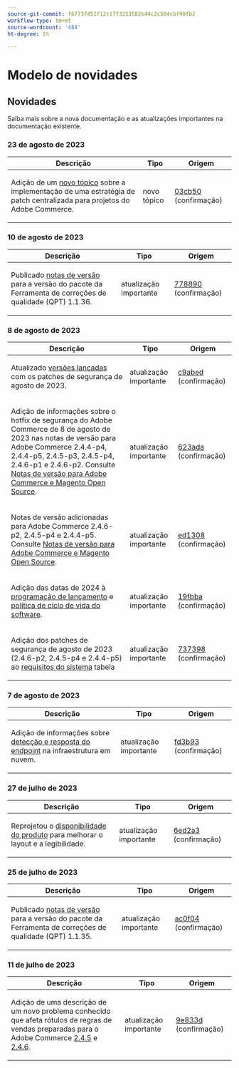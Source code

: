 ```yaml
---
source-git-commit: f67737451f12c17f3253582b44c2c504cbf98fb2
workflow-type: tm+mt
source-wordcount: '484'
ht-degree: 1%

---
```

# Modelo de novidades

## Novidades

Saiba mais sobre a nova documentação e as atualizações importantes na documentação existente.

### 23 de agosto de 2023

<table style="table-layout:auto;">
  <thead>
    <tr>
      <th>Descrição</th>
      <th>Tipo</th>
      <th>Origem</th>
    </tr>
  </thead>
  <tbody>
    <tr>
      <td><p>Adição de um <a href="https://experienceleague.adobe.com/docs/commerce-operations/implementation-playbook/best-practices/maintenance/patching-at-scale.html">novo tópico</a> sobre a implementação de uma estratégia de patch centralizada para projetos do Adobe Commerce.</p>
</td>
      <td>novo tópico</td>
      <td><a href="https://github.com/AdobeDocs/commerce-operations.en/commit/03cb50be0cb18b6079c5c69aafc74c6099610fb0">03cb50</a> (confirmação)</td>
    </tr>
  </tbody>
</table>

### 10 de agosto de 2023

<table style="table-layout:auto;">
  <thead>
    <tr>
      <th>Descrição</th>
      <th>Tipo</th>
      <th>Origem</th>
    </tr>
  </thead>
  <tbody>
    <tr>
      <td><p>Publicado <a href="https://experienceleague.adobe.com/docs/commerce-operations/tools/quality-patches-tool/release-notes.html">notas de versão</a> para a versão do pacote da Ferramenta de correções de qualidade (QPT) 1.1.36.</p>
</td>
      <td>atualização importante</td>
      <td><a href="https://github.com/AdobeDocs/commerce-operations.en/commit/778890d5840669df958e84381c2aade70a492454">778890</a> (confirmação)</td>
    </tr>
  </tbody>
</table>

### 8 de agosto de 2023

<table style="table-layout:auto;">
  <thead>
    <tr>
      <th>Descrição</th>
      <th>Tipo</th>
      <th>Origem</th>
    </tr>
  </thead>
  <tbody>
    <tr>
      <td><p>Atualizado <a href="https://experienceleague.adobe.com/docs/commerce-operations/release/versions.html">versões lançadas</a> com os patches de segurança de agosto de 2023.</p>
</td>
      <td>atualização importante</td>
      <td><a href="https://github.com/AdobeDocs/commerce-operations.en/commit/c9abed3c6ca156cdc19e7231f97cf2a8bd8ab100">c9abed</a> (confirmação)</td>
    </tr>
    <tr>
      <td><p>Adição de informações sobre o hotfix de segurança do Adobe Commerce de 8 de agosto de 2023 nas notas de versão para Adobe Commerce 2.4.4-p4, 2.4.4-p5, 2.4.5-p3, 2.4.5-p4, 2.4.6-p1 e 2.4.6-p2.  Consulte <a href="https://experienceleague.adobe.com/docs/commerce-operations/release/notes/overview.html">Notas de versão para Adobe Commerce e Magento Open Source</a>.</p>
</td>
      <td>atualização importante</td>
      <td><a href="https://github.com/AdobeDocs/commerce-operations.en/commit/623ada901bad9f766451d9c9166e82f1cee85c0d">623ada</a> (confirmação)</td>
    </tr>
    <tr>
      <td><p>Notas de versão adicionadas para Adobe Commerce 2.4.6-p2, 2.4.5-p4 e 2.4.4-p5. Consulte <a href="https://experienceleague.adobe.com/docs/commerce-operations/release/notes/overview.html">Notas de versão para Adobe Commerce e Magento Open Source</a>.</p>
</td>
      <td>atualização importante</td>
      <td><a href="https://github.com/AdobeDocs/commerce-operations.en/commit/ed1308771a799bcbaf71a8f82542c45d37f9c141">ed1308</a> (confirmação)</td>
    </tr>
    <tr>
      <td><p>Adição das datas de 2024 à <a href="https://experienceleague.adobe.com/docs/commerce-operations/release/planning/schedule.html">programação de lançamento</a> e <a href="https://experienceleague.adobe.com/docs/commerce-operations/release/planning/lifecycle-policy.html">política de ciclo de vida do software</a>.</p>
</td>
      <td>atualização importante</td>
      <td><a href="https://github.com/AdobeDocs/commerce-operations.en/commit/19fbba535c047a8d877428afc071540d3fa12390">19fbba</a> (confirmação)</td>
    </tr>
    <tr>
      <td><p>Adição dos patches de segurança de agosto de 2023 (2.4.6-p2, 2.4.5-p4 e 2.4.4-p5) ao <a href="https://experienceleague.adobe.com/docs/commerce-operations/installation-guide/system-requirements.html">requisitos do sistema</a> tabela</p>
</td>
      <td>atualização importante</td>
      <td><a href="https://github.com/AdobeDocs/commerce-operations.en/commit/7373980a0648be5e0f7dc4a307074d934f646b24">737398</a> (confirmação)</td>
    </tr>
  </tbody>
</table>

### 7 de agosto de 2023

<table style="table-layout:auto;">
  <thead>
    <tr>
      <th>Descrição</th>
      <th>Tipo</th>
      <th>Origem</th>
    </tr>
  </thead>
  <tbody>
    <tr>
      <td><p>Adição de informações sobre <a href="https://experienceleague.adobe.com/docs/commerce-operations/implementation-playbook/infrastructure/cloud/security.html">detecção e resposta do endpoint</a> na infraestrutura em nuvem.</p>
</td>
      <td>atualização importante</td>
      <td><a href="https://github.com/AdobeDocs/commerce-operations.en/commit/fd3b93aaa79e84d356217b6adfe7181895e84f07">fd3b93</a> (confirmação)</td>
    </tr>
  </tbody>
</table><!-- date_group -->

### 27 de julho de 2023

<table style="table-layout:auto;">
  <thead>
    <tr>
      <th>Descrição</th>
      <th>Tipo</th>
      <th>Origem</th>
    </tr>
  </thead>
  <tbody>
    <tr>
      <td><p>Reprojetou o <a href="https://experienceleague.adobe.com/docs/commerce-operations/release/product-availability.html">disponibilidade do produto</a> para melhorar o layout e a legibilidade.</p>
</td>
      <td>atualização importante</td>
      <td><a href="https://github.com/AdobeDocs/commerce-operations.en/commit/6ed2a3e42cd0b85aae29652b8e36acbbda1b9e72">6ed2a3</a> (confirmação)</td>
    </tr>
  </tbody>
</table>

### 25 de julho de 2023

<table style="table-layout:auto;">
  <thead>
    <tr>
      <th>Descrição</th>
      <th>Tipo</th>
      <th>Origem</th>
    </tr>
  </thead>
  <tbody>
    <tr>
      <td><p>Publicado <a href="https://experienceleague.adobe.com/docs/commerce-operations/tools/quality-patches-tool/release-notes.html">notas de versão</a> para a versão do pacote da Ferramenta de correções de qualidade (QPT) 1.1.35.</p>
</td>
      <td>atualização importante</td>
      <td><a href="https://github.com/AdobeDocs/commerce-operations.en/commit/ac0f04b7a04c5c7d3b3880b8231ffece05718558">ac0f04</a> (confirmação)</td>
    </tr>
  </tbody>
</table>

### 11 de julho de 2023

<table style="table-layout:auto;">
  <thead>
    <tr>
      <th>Descrição</th>
      <th>Tipo</th>
      <th>Origem</th>
    </tr>
  </thead>
  <tbody>
    <tr>
      <td><p>Adição de uma descrição de um novo problema conhecido que afeta rótulos de regras de vendas preparadas para o Adobe Commerce <a href="https://experienceleague.adobe.com/docs/commerce-operations/release/notes/adobe-commerce/2-4-5.html">2.4.5</a> e <a href="https://experienceleague.adobe.com/docs/commerce-operations/release/notes/adobe-commerce/2-4-6.html">2.4.6</a>.</p>
</td>
      <td>atualização importante</td>
      <td><a href="https://github.com/AdobeDocs/commerce-operations.en/commit/9e833dad884fa6146bb5e6ce6dd5ebcb23208b80">9e833d</a> (confirmação)</td>
    </tr>
  </tbody>
</table><!-- date_group --><!-- month_group --><!-- year_group -->
